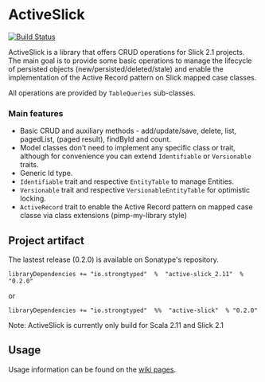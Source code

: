 # ActiveSlick

[![Build Status](https://travis-ci.org/strongtyped/active-slick.svg?branch=develop)](https://travis-ci.org/strongtyped/active-slick)

ActiveSlick is a library that offers CRUD operations for Slick 2.1 projects. The main goal is to provide some basic operations to manage the lifecycle of persisted objects (new/persisted/deleted/stale) and enable the implementation of the Active Record pattern on Slick mapped case classes.

All operations are provided by `TableQueries` sub-classes. 

### Main features
- Basic CRUD and auxiliary methods - add/update/save, delete, list, pagedList, (paged result), findById and count.
- Model classes don't need to implement any specific class or trait,
  although for convenience you can extend `Identifiable` or `Versionable` traits.  
- Generic Id type. 
- `Identifiable` trait and respective `EntityTable` to manage Entities.
- `Versionable` trait and respective `VersionableEntityTable` for optimistic locking.
- `ActiveRecord` trait to enable the Active Record pattern on mapped case classe via class extensions (pimp-my-library style)


## Project artifact

The lastest release (0.2.0) is available on Sonatype's repository. 

    libraryDependencies += "io.strongtyped"  %  "active-slick_2.11"  % "0.2.0"
or

    libraryDependencies += "io.strongtyped"  %%  "active-slick"  % "0.2.0"    

Note: ActiveSlick is currently only build for Scala 2.11 and Slick 2.1

## Usage 

Usage information can be found on the [wiki pages](https://github.com/strongtyped/active-slick/wiki/Introduction).
